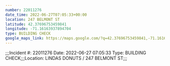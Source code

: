 ```yaml
---
number: 22011276
date_time: 2022-06-27T07:05:33+00:00
location: 247 BELMONT ST
latitude: 42.37696753459841
longitude: -71.16163937894704
type: BUILDING CHECK
google_maps_link: https://maps.google.com/?q=42.37696753459841,-71.16163937894704
---
```


;;;Incident #: 22011276   Date: 2022-06-27 07:05:33    Type: BUILDING CHECK;;;Location: LINDAS DONUTS / 247 BELMONT ST;;;
